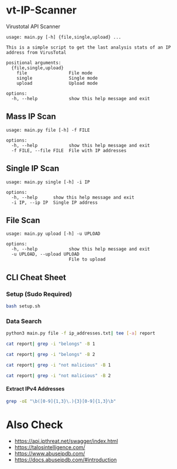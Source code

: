 # vt-IP-Scanner
Virustotal API Scanner

```
usage: main.py [-h] {file,single,upload} ...

This is a simple script to get the last analysis stats of an IP address from VirusTotal

positional arguments:
  {file,single,upload}
    file                File mode
    single              Single mode
    upload              Upload mode

options:
  -h, --help            show this help message and exit
```

## Mass IP Scan
```
usage: main.py file [-h] -f FILE

options:
  -h, --help            show this help message and exit
  -f FILE, --file FILE  File with IP addresses
```

## Single IP Scan
```
usage: main.py single [-h] -i IP

options:
  -h, --help      show this help message and exit
  -i IP, --ip IP  Single IP address
```

## File Scan
```
usage: main.py upload [-h] -u UPLOAD

options:
  -h, --help            show this help message and exit
  -u UPLOAD, --upload UPLOAD
                        File to upload
```

## CLI Cheat Sheet

### Setup (Sudo Required)
```bash
bash setup.sh
```

### Data Search

```bash
python3 main.py file -f ip_addresses.txt| tee [-a] report
```

```bash
cat report| grep -i "belongs" -B 1
```

```bash
cat report| grep -i "belongs" -B 2
```

```bash
cat report| grep -i "not malicious" -B 1
```

```bash
cat report| grep -i "not malicious" -B 2
```

#### Extract IPv4 Addresses
```bash
grep -oE "\b([0-9]{1,3}\.){3}[0-9]{1,3}\b"
```

# Also Check
- https://api.ipthreat.net/swagger/index.html
- https://talosintelligence.com/
- https://www.abuseipdb.com/
- https://docs.abuseipdb.com/#introduction